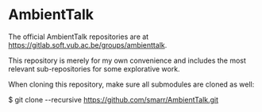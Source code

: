 # AmbientTalk

The official AmbientTalk repositories are at https://gitlab.soft.vub.ac.be/groups/ambienttalk.

This repository is merely for my own convenience and includes the most relevant
sub-repositories for some explorative work.

When cloning this repository, make sure all submodules are cloned as well:

  $ git clone --recursive https://github.com/smarr/AmbientTalk.git

